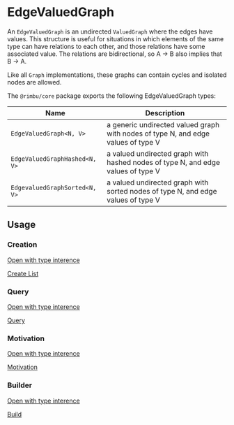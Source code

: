 # EdgeValuedGraph

An `EdgeValuedGraph` is an undirected `ValuedGraph` where the edges have values. This structure is useful for situations in which elements of the same type can have relations to each other, and those relations have some associated value. The relations are bidirectional, so A -> B also implies that B -> A.

Like all `Graph` implementations, these graphs can contain cycles and isolated nodes are allowed.

The `@rimbu/core` package exports the following EdgeValuedGraph types:

| Name                          | Description                                                                       |
| ----------------------------- | --------------------------------------------------------------------------------- |
| `EdgeValuedGraph<N, V>`       | a generic undirected valued graph with nodes of type N, and edge values of type V |
| `EdgeValuedGraphHashed<N, V>` | a valued undirected graph with hashed nodes of type N, and edge values of type V  |
| `EdgevaluedGraphSorted<N, V>` | a valued undirected graph with sorted nodes of type N, and edge values of type V  |

## Usage

### Creation

[Open with type interence](https://codesandbox.io/s/rimbu-sandbox-d4tbk?previewwindow=console&view=split&editorsize=65&moduleview=1&module=/src/graph/edge/valued/create.ts ':target=_blank :class=btn')

[Create List](https://codesandbox.io/embed/rimbu-sandbox-d4tbk?previewwindow=console&view=split&editorsize=65&codemirror=1&moduleview=1&module=/src/graph/edge/valued/create.ts ':include :type=iframe width=100% height=450px')

### Query

[Open with type interence](https://codesandbox.io/s/rimbu-sandbox-d4tbk?previewwindow=console&view=split&editorsize=65&moduleview=1&module=/src/graph/edge/valued/query.ts ':target=_blank :class=btn')

[Query](https://codesandbox.io/embed/rimbu-sandbox-d4tbk?previewwindow=console&view=split&editorsize=65&codemirror=1&moduleview=1&module=/src/graph/edge/valued/query.ts ':include :type=iframe width=100% height=450px')

### Motivation

[Open with type interence](https://codesandbox.io/s/rimbu-sandbox-d4tbk?previewwindow=console&view=split&editorsize=65&moduleview=1&module=/src/graph/edge/valued/motivation.ts ':target=_blank :class=btn')

[Motivation](https://codesandbox.io/embed/rimbu-sandbox-d4tbk?previewwindow=console&view=split&editorsize=65&codemirror=1&moduleview=1&module=/src/graph/edge/valued/motivation.ts ':include :type=iframe width=100% height=450px')

### Builder

[Open with type interence](https://codesandbox.io/s/rimbu-sandbox-d4tbk?previewwindow=console&view=split&editorsize=65&moduleview=1&module=/src/graph/edge/valued/build.ts ':target=_blank :class=btn')

[Build](https://codesandbox.io/embed/rimbu-sandbox-d4tbk?previewwindow=console&view=split&editorsize=65&codemirror=1&moduleview=1&module=/src/graph/edge/valued/build.ts ':include :type=iframe width=100% height=450px')
